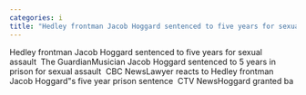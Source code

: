 ```yaml
---
categories: i
title: "Hedley frontman Jacob Hoggard sentenced to five years for sexual assault  The Guardian"
---
```

Hedley frontman Jacob Hoggard sentenced to five years for sexual assault&nbsp;&nbsp;The GuardianMusician Jacob Hoggard sentenced to 5 years in prison for sexual assault&nbsp;&nbsp;CBC NewsLawyer reacts to Hedley frontman Jacob Hoggard"s five year prison sentence&nbsp;&nbsp;CTV NewsHoggard granted ba